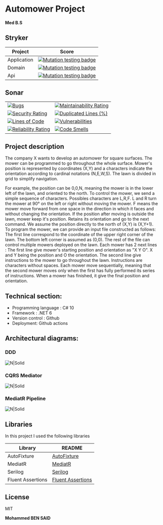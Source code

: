 # Automower Project
#### Med B.S

## Stryker
| Project | Score |
| ------ | ------ |
| Application |  [![Mutation testing badge](https://img.shields.io/endpoint?style=for-the-badge&url=https%3A%2F%2Fbadge-api.stryker-mutator.io%2Fgithub.com%2FMohammedBenSaidCoding%2FAMProject%2Fmain)](https://dashboard.stryker-mutator.io/reports/github.com/MohammedBenSaidCoding/AMProject/main?module=application-layer ) |
| Domain |  [![Mutation testing badge](https://img.shields.io/endpoint?style=for-the-badge&url=https%3A%2F%2Fbadge-api.stryker-mutator.io%2Fgithub.com%2FMohammedBenSaidCoding%2FAMProject%2Fmain)](https://dashboard.stryker-mutator.io/reports/github.com/MohammedBenSaidCoding/AMProject/main?module=domain-layer ) |
| Api | [![Mutation testing badge](https://img.shields.io/endpoint?style=for-the-badge&url=https%3A%2F%2Fbadge-api.stryker-mutator.io%2Fgithub.com%2FMohammedBenSaidCoding%2FAMProject%2Fmain)](https://dashboard.stryker-mutator.io/reports/github.com/MohammedBenSaidCoding/AMProject/main?module=api-layer )|  

## Sonar
|  |  |
| ------ | ------ |
|[![Bugs](https://sonarcloud.io/api/project_badges/measure?project=MohammedBenSaidCoding_AMProject&metric=bugs)](https://sonarcloud.io/summary/new_code?id=MohammedBenSaidCoding_AMProject)|[![Maintainability Rating](https://sonarcloud.io/api/project_badges/measure?project=MohammedBenSaidCoding_AMProject&metric=sqale_rating)](https://sonarcloud.io/summary/new_code?id=MohammedBenSaidCoding_AMProject)|
|[![Security Rating](https://sonarcloud.io/api/project_badges/measure?project=MohammedBenSaidCoding_AMProject&metric=security_rating)](https://sonarcloud.io/summary/new_code?id=MohammedBenSaidCoding_AMProject)|[![Duplicated Lines (%)](https://sonarcloud.io/api/project_badges/measure?project=MohammedBenSaidCoding_AMProject&metric=duplicated_lines_density)](https://sonarcloud.io/summary/new_code?id=MohammedBenSaidCoding_AMProject)|
|[![Lines of Code](https://sonarcloud.io/api/project_badges/measure?project=MohammedBenSaidCoding_AMProject&metric=ncloc)](https://sonarcloud.io/summary/new_code?id=MohammedBenSaidCoding_AMProject)|[![Vulnerabilities](https://sonarcloud.io/api/project_badges/measure?project=MohammedBenSaidCoding_AMProject&metric=vulnerabilities)](https://sonarcloud.io/summary/new_code?id=MohammedBenSaidCoding_AMProject)|
|[![Reliability Rating](https://sonarcloud.io/api/project_badges/measure?project=MohammedBenSaidCoding_AMProject&metric=reliability_rating)](https://sonarcloud.io/summary/new_code?id=MohammedBenSaidCoding_AMProject)|[![Code Smells](https://sonarcloud.io/api/project_badges/measure?project=MohammedBenSaidCoding_AMProject&metric=code_smells)](https://sonarcloud.io/summary/new_code?id=MohammedBenSaidCoding_AMProject)|


## Project description
The company X wants to develop an automower for square surfaces.
The mower can be programmed to go throughout the whole surface. Mower's
position is represented by coordinates (X,Y) and a characters indicate the orientation
according to cardinal notations (N,E,W,S). The lawn is divided in grid to simplify
navigation.
 
For example, the position can be 0,0,N, meaning the mower is in the lower left of the
lawn, and oriented to the north.
To control the mower, we send a simple sequence of characters. Possibles
characters are L,R,F. L and R turn the mower at 90° on the left or right without
moving the mower. F means the mower move forward from one space in the
direction in which it faces and without changing the orientation.
If the position after moving is outside the lawn, mower keep it's position. Retains its
orientation and go to the next command.
We assume the position directly to the north of (X,Y) is (X,Y+1).
To program the mower, we can provide an input file constructed as follows:
The first line correspond to the coordinate of the upper right corner of the lawn. The
bottom left corner is assumed as (0,0). The rest of the file can control multiple
mowers deployed on the lawn. Each mower has 2 next lines :
The first line give mower's starting position and orientation as "X Y O". X and Y being
the position and O the orientation.
The second line give instructions to the mower to go throughout the lawn.
Instructions are characters without spaces.
Each mower move sequentially, meaning that the second mower moves only when
the first has fully performed its series of instructions.
When a mower has finished, it give the final position and orientation.
 
## Technical section:
-  Programming language : C# 10
-  Framework : .NET 6
-  Version control : Github
-  Deployment: Github actions
 
 
###
## Architectural diagrams:
### DDD
![N|Solid](https://i.postimg.cc/Jhc4LBK2/DEM-Sch-mas-techniques-Frame-5-1.jpg)
### CQRS Mediator
![N|Solid](https://i.postimg.cc/bdffjpbX/DEM-Sch-mas-techniques-Frame-6.jpg)
### MediatR Pipeline
![N|Solid](https://i.postimg.cc/13P4GZdY/DEM-Sch-mas-techniques-Frame-7.jpg)
 
## Libraries
 
In this project I used the following libraries
 
| Library | README |
| ------ | ------ |
| AutoFixture | [AutoFixture][AutoFixture] |
| MediatR | [MediatR][MediatR] |
| Serilog | [Serilog][Serilog] |
| Fluent Assertions | [Fluent Assertions][fluentassertions] |
 
 
## License
 
MIT
 
**Mohammed BEN SAID**
 
[//]: # (These are reference links used in the body of this note and get stripped out when the markdown processor does its job. There is no need to format nicely because it shouldn't be seen. Thanks SO - http://stackoverflow.com/questions/4823468/store-comments-in-markdown-syntax)
 
   [dill]: https://github.com/joemccann/dillinger
  [git-repo-url]: https://github.com/joemccann/dillinger.git
   [john gruber]: http://daringfireball.net
   [df1]: http://daringfireball.net/projects/markdown/
   [markdown-it]: https://github.com/markdown-it/markdown-it
   [Ace Editor]: http://ace.ajax.org
   [node.js]: http://nodejs.org
   [Twitter Bootstrap]: http://twitter.github.com/bootstrap/
   [jQuery]: http://jquery.com
   [@tjholowaychuk]: http://twitter.com/tjholowaychuk
   [express]: http://expressjs.com
   [AngularJS]: http://angularjs.org
   [Gulp]: http://gulpjs.com
 
   [AutoFixture]: https://github.com/AutoFixture/AutoFixture
   [MediatR]: https://github.com/jbogard/MediatR/blob/master/README.md
   [Serilog]: https://github.com/serilog/serilog/blob/dev/README.md
   [fluentassertions]: https://github.com/fluentassertions/fluentassertions
